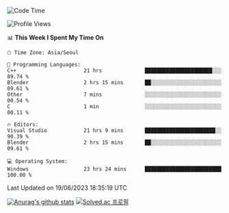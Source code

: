 <!--START_SECTION:waka-->
![Code Time](http://img.shields.io/badge/Code%20Time-305%20hrs%2024%20mins-blue)

![Profile Views](http://img.shields.io/badge/Profile%20Views-0-blue)

📊 **This Week I Spent My Time On** 

```text
🕑︎ Time Zone: Asia/Seoul

💬 Programming Languages: 
C++                      21 hrs              ██████████████████████░░░   89.74 % 
Blender                  2 hrs 15 mins       ██░░░░░░░░░░░░░░░░░░░░░░░   09.61 % 
Other                    7 mins              ░░░░░░░░░░░░░░░░░░░░░░░░░   00.54 % 
C                        1 min               ░░░░░░░░░░░░░░░░░░░░░░░░░   00.11 % 

🔥 Editors: 
Visual Studio            21 hrs 9 mins       ███████████████████████░░   90.39 % 
Blender                  2 hrs 15 mins       ██░░░░░░░░░░░░░░░░░░░░░░░   09.61 % 

💻 Operating System: 
Windows                  23 hrs 24 mins      █████████████████████████   100.00 % 
```


 Last Updated on 19/06/2023 18:35:19 UTC
<!--END_SECTION:waka-->
[![Anurag's github stats](https://github-readme-stats.vercel.app/api?username=heosumin518)](https://github.com/anuraghazra/github-readme-stats)
[![Solved.ac
프로필](http://mazassumnida.wtf/api/v2/generate_badge?boj=heosumin)](https://solved.ac/heosumin)
